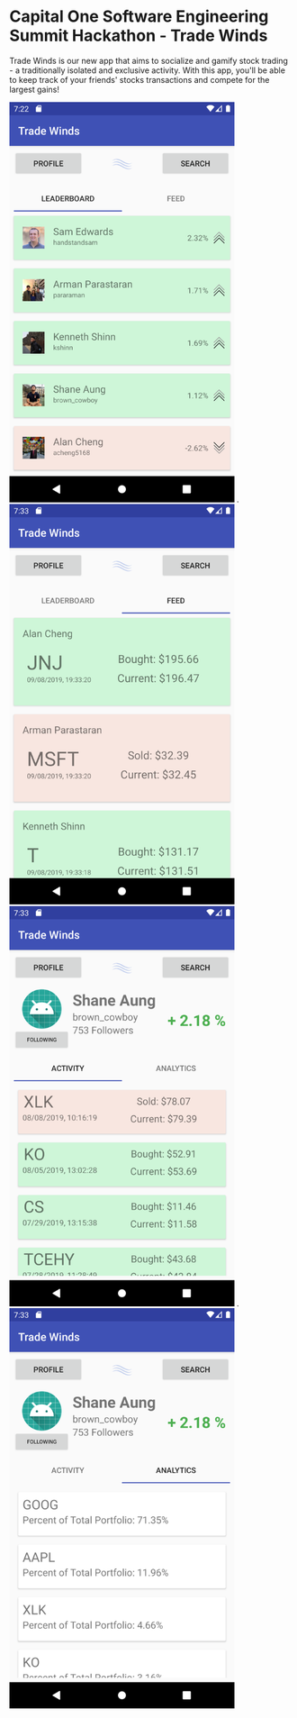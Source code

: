 # Capital One Software Engineering Summit Hackathon - Trade Winds

Trade Winds is our new app that aims to socialize and gamify stock trading - a traditionally isolated and exclusive activity. With this app, you'll be able to keep track of your friends' stocks transactions and compete for the largest gains!

<img src="screenshots/leaderboard.png" width="400"> . <img src="screenshots/feed.png" width="400">
<img src="screenshots/profile_feed.png" width="400"> . <img src="screenshots/profile_analytics.png" width="400">
